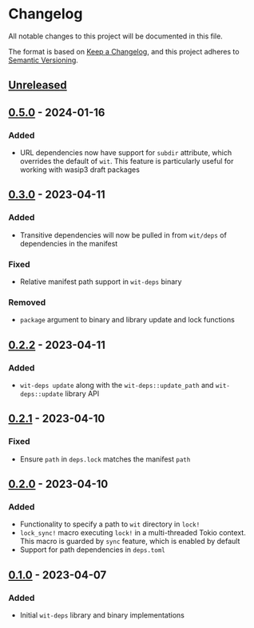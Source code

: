 # Changelog

All notable changes to this project will be documented in this file.

The format is based on [Keep a Changelog](https://keepachangelog.com/en/1.0.0/),
and this project adheres to [Semantic Versioning](https://semver.org/spec/v2.0.0.html).

## [Unreleased]

## [0.5.0] - 2024-01-16

### Added

- URL dependencies now have support for `subdir` attribute, which overrides the default of `wit`.
  This feature is particularly useful for working with wasip3 draft packages

## [0.3.0] - 2023-04-11

### Added

- Transitive dependencies will now be pulled in from `wit/deps` of dependencies in the manifest

### Fixed

- Relative manifest path support in `wit-deps` binary

### Removed

- `package` argument to binary and library update and lock functions

## [0.2.2] - 2023-04-11

### Added

- `wit-deps update` along with the `wit-deps::update_path` and `wit-deps::update` library API

## [0.2.1] - 2023-04-10

### Fixed

- Ensure `path` in `deps.lock` matches the manifest `path`

## [0.2.0] - 2023-04-10

### Added

- Functionality to specify a path to `wit` directory in `lock!`
- `lock_sync!` macro executing `lock!` in a multi-threaded Tokio context. This macro is guarded by `sync` feature, which is enabled by default
- Support for path dependencies in `deps.toml`

## [0.1.0] - 2023-04-07

### Added

- Initial `wit-deps` library and binary implementations

[unreleased]: https://github.com/bytecodealliance/wit-deps/compare/v0.5.0...HEAD
[0.5.0]: https://github.com/bytecodealliance/wit-deps/releases/tag/v0.5.0
[0.3.0]: https://github.com/bytecodealliance/wit-deps/releases/tag/v0.3.0
[0.2.2]: https://github.com/bytecodealliance/wit-deps/releases/tag/v0.2.2
[0.2.1]: https://github.com/bytecodealliance/wit-deps/releases/tag/v0.2.1
[0.2.0]: https://github.com/bytecodealliance/wit-deps/releases/tag/v0.2.0
[0.1.0]: https://github.com/bytecodealliance/wit-deps/releases/tag/v0.1.0
